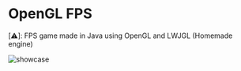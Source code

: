 # OpenGL FPS

[⚠️]: FPS game made in Java using OpenGL and LWJGL (Homemade engine)

![showcase](https://github.com/TakeHere/JavaFPS/blob/main/Demo.gif)
